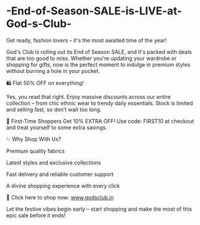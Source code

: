 # -End-of-Season-SALE-is-LIVE-at-God-s-Club-

Get ready, fashion lovers – it's the most awaited time of the year!

God's Club is rolling out its End of Season SALE, and it's packed with deals that are too good to miss. Whether you're updating your wardrobe or shopping for gifts, now is the perfect moment to indulge in premium styles without burning a hole in your pocket.

🛍️ Flat 50% OFF on everything!

Yes, you read that right. Enjoy massive discounts across our entire collection – from chic ethnic wear to trendy daily essentials. Stock is limited and selling fast, so don’t wait too long.

🎁 First-Time Shoppers Get 10% EXTRA OFF!
Use code: FIRST10 at checkout and treat yourself to some extra savings.

✨ Why Shop With Us?

Premium quality fabrics

Latest styles and exclusive collections

Fast delivery and reliable customer support

A divine shopping experience with every click

🛒 Click here to shop now: www.godsclub.in

Let the festive vibes begin early – start shopping and make the most of this epic sale before it ends!


